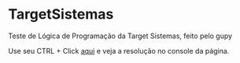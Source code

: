 # TargetSistemas
Teste de Lógica de Programação da Target Sistemas, feito pelo gupy
<p>Use seu CTRL + Click <a href="https://matheusbloize.github.io/TargetSistemas/" target="_blank">aqui</a> e veja a resolução no console da página.</p>
